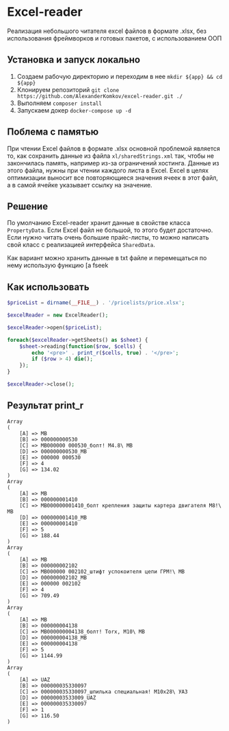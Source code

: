 # Excel-reader

Реализация небольшого читателя excel файлов в формате .xlsx, без использования фреймворков и готовых пакетов, с использованием ООП

## Установка и запуск локально

1. Создаем рабочую директорию и переходим в нее `mkdir ${app} && cd ${app}`
2. Клонируем репозиторий `git clone https://github.com/AlexanderKomkov/excel-reader.git ./`
3. Выполняем `composer install`
4. Запускаем докер `docker-compose up -d`

## Поблема с памятью

При чтении Excel файлов в формате .xlsx основной проблемой является то, как сохранить данные из файла `xl/sharedStrings.xml` так, чтобы не закончилась память, например из-за ограничений хостинга. Данные из этого файла, нужны при чтении каждого листа в Excel. Excel в целях оптимизации выносит все повторяющиеся значения ячеек в этот файл, а в самой ячейке указывает ссылку на значение.

## Решение 

По умолчанию Excel-reader хранит данные в свойстве класса `PropertyData`. Если Excel файл не большой, то этого будет достаточно. Если нужно читать очень большие прайс-листы, то можно написать свой класс с реализацией интерфейса `SharedData`.

Как вариант можно хранить данные в txt файле и перемещаться по нему использую функцию [a fseek[](https://www.php.net/manual/ru/function.fseek.php)


## Как использовать

```php
$priceList = dirname(__FILE__) . '/pricelists/price.xlsx';

$excelReader = new ExcelReader();

$excelReader->open($priceList);

foreach($excelReader->getSheets() as $sheet) {
    $sheet->reading(function($row, $cells) {
        echo '<pre>' . print_r($cells, true) . '</pre>';
        if ($row > 4) die();
    });
}

$excelReader->close();
```

## Результат print_r

```
Array
(
    [A] => MB
    [B] => 000000000530
    [C] => MB000000 000530_болт! М4.8\ MB
    [D] => 000000000530_MB
    [E] => 000000 000530
    [F] => 4
    [G] => 134.02
)
Array
(
    [A] => MB
    [B] => 000000001410
    [C] => MB000000001410_болт крепления защиты картера двигателя М8!\ MB
    [D] => 000000001410_MB
    [E] => 000000001410
    [F] => 5
    [G] => 188.44
)
Array
(
    [A] => MB
    [B] => 000000002102
    [C] => MB000000 002102_штифт успокоителя цепи ГРМ!\ MB
    [D] => 000000002102_MB
    [E] => 000000 002102
    [F] => 4
    [G] => 709.49
)
Array
(
    [A] => MB
    [B] => 000000004138
    [C] => MB000000004138_болт! Torx, М10\ MB
    [D] => 000000004138_MB
    [E] => 000000004138
    [F] => 5
    [G] => 1144.99
)
Array
(
    [A] => UAZ
    [B] => 000000035330097
    [C] => 000000035330097_шпилька специальная! М10х28\ УАЗ
    [D] => 00000003533009_UAZ
    [E] => 000000035330097
    [F] => 1
    [G] => 116.50
)
```